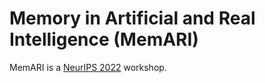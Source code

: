 # Memory in Artificial and Real Intelligence (MemARI)

MemARI is a [NeurIPS 2022](https://neurips.cc/Conferences/2022) workshop.
